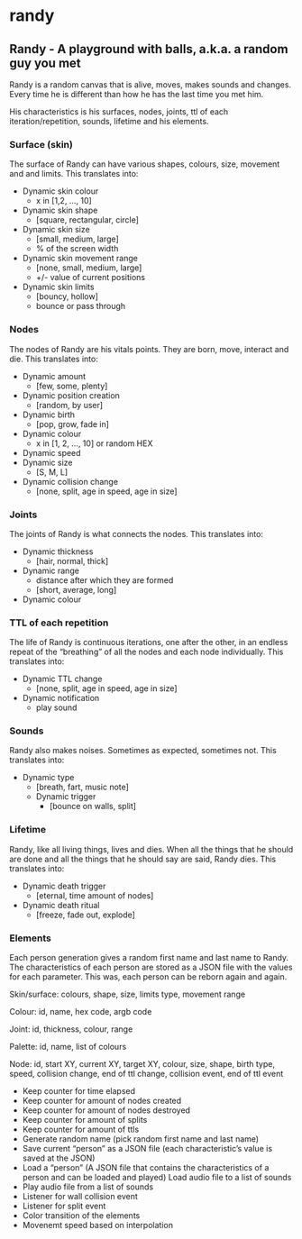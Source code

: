 # randy

## Randy - A playground with balls, a.k.a. a random guy you met

Randy is a random canvas that is alive, moves, makes sounds and changes. Every time he is different than how he has the last time you met him.

His characteristics is his surfaces, nodes, joints, ttl of each iteration/repetition, sounds, lifetime and his elements.

### Surface (skin)

The surface of Randy can have various shapes, colours, size, movement and and limits. This translates into:

- Dynamic skin colour
    - x in [1,2, …, 10]
- Dynamic skin shape
    - [square, rectangular, circle]
- Dynamic skin size
    - [small, medium, large]
    - % of the screen width
- Dynamic skin movement range
    - [none, small, medium, large]
    - +/- value of current positions
- Dynamic skin limits
    - [bouncy, hollow]
    - bounce or pass through

### Nodes

The nodes of Randy are his vitals points. They are born, move, interact and die. This translates into:

- Dynamic amount
    - [few, some, plenty]
- Dynamic position creation
    - [random, by user]
- Dynamic birth
    - [pop, grow, fade in]
- Dynamic colour
    - x in [1, 2, …, 10] or random HEX
- Dynamic speed
- Dynamic size
    - [S, M, L]
- Dynamic collision change
    - [none, split, age in speed, age in size]

### Joints

The joints of Randy is what connects the nodes. This translates into:

- Dynamic thickness
    - [hair, normal, thick]
- Dynamic range
    - distance after which they are formed
    - [short, average, long]
- Dynamic colour

### TTL of each repetition

The life of Randy is continuous iterations, one after the other, in an endless repeat of the “breathing” of all the nodes and each node individually. This translates into:

- Dynamic TTL change
    - [none, split, age in speed, age in size]
- Dynamic notification
    - play sound

### Sounds

Randy also makes noises. Sometimes as expected, sometimes not. This translates into:

- Dynamic type
    - [breath, fart, music note]
    - Dynamic trigger
        - [bounce on walls, split]

### Lifetime

Randy, like all living things, lives and dies. When all the things that he should are done and all the things that he should say are said, Randy dies. This translates into:

- Dynamic death trigger
    - [eternal, time amount of nodes]
- Dynamic death ritual
    - [freeze, fade out, explode]

### Elements

Each person generation gives a random first name and last name to Randy. The characteristics of each person are stored as a JSON file with the values for each parameter. This was, each person can be reborn again and again.

Skin/surface: colours, shape, size, limits type, movement range

Colour: id, name, hex code, argb code

Joint: id, thickness, colour, range

Palette: id, name, list of colours

Node: id, start XY, current XY, target XY, colour, size, shape, birth type, speed, collision change, end of ttl change, collision event, end of ttl event

- Keep counter for time elapsed
- Keep counter for amount of nodes created
- Keep counter for amount of nodes destroyed
- Keep counter for amount of splits
- Keep counter for amount of ttls
- Generate random name (pick random first name and last name)
- Save current “person” as a JSON file (each characteristic’s value is saved at the JSON)
- Load a “person” (A JSON file that contains the characteristics of a person and can be loaded and played)
  Load audio file to a list of sounds
- Play audio file from a list of sounds
- Listener for wall collision event
- Listener for split event
- Color transition of the elements
- Movenemt speed based on interpolation

